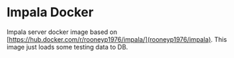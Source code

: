 # Impala Docker

Impala server docker image based on [https://hub.docker.com/r/rooneyp1976/impala/](rooneyp1976/impala).
This image just loads some testing data to DB.

